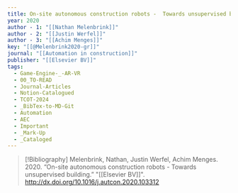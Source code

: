 ```yaml
---
title: On-site autonomous construction robots -  Towards unsupervised building
year: 2020
author - 1: "[[Nathan Melenbrink]]"
author - 2: "[[Justin Werfel]]"
author - 3: "[[Achim Menges]]"
key: "[[@Melenbrink2020-gr]]"
journal: "[[Automation in construction]]"
publisher: "[[Elsevier BV]]"
tags:
  - Game-Engine-_-AR-VR
  - 00_TO-READ
  - Journal-Articles
  - Notion-Catalogued
  - TCOT-2024
  - _BibTex-to-MD-Git
  - Automation
  - AEC
  - Important
  - _Mark-Up
  - _Cataloged
---
```


> [!Bibliography]
> Melenbrink, Nathan, Justin Werfel, Achim Menges. 2020. “On-site autonomous construction robots -  Towards unsupervised building.” "[[Elsevier BV]]". http://dx.doi.org/10.1016/j.autcon.2020.103312